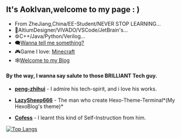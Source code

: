 ## It's AokIvan,welcome to my page : )

* From ZheJiang,China/EE-Student/NEVER STOP LEARNING...
* 🔧AltiumDesigner/VIVADO/VSCode/JetBrain's...
* ⚙C++/Java/Python/Verilog...
* 🗨[Wanna tell me something?](https://github.com/AokIvan/Self-Introduction/issues)
* 🎮Game I love: [Minecraft](https://www.minecraft.net)
* 🕸[Welcome to my Blog](https://aokivan.pixelcookie.cn/)


#### By the way, I wanna say salute to those **BRILLIANT** Tech guy.

* **[peng-zhihui](https://github.com/peng-zhihui)** - I admire his tech-spirit, and i love his works.

* **[LazySheep666](https://github.com/lazysheep666)** - The man who create Hexo-Theme-Terminal*(My HexoBlog's theme)*

* **[Cofess](https://github.com/cofess)** - I learnt this kind of Self-Instruction from him.

[![Top Langs](https://github-readme-stats.vercel.app/api/top-langs/?username=AokIvan&layout=compact&hide=Makefile,CMake,Tcl,Batchfile)](https://github.com/anuraghazra/github-readme-stats)

